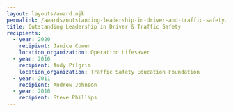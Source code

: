 ```yaml
---
layout: layouts/award.njk
permalink: /awards/outstanding-leadership-in-driver-and-traffic-safety/index.html
title: Outstanding Leadership in Driver & Traffic Safety
recipients:
  - year: 2020
    recipient: Janice Cowen
    location_organization: Operation Lifesaver
  - year: 2016
    recipient: Andy Pilgrim
    location_organization: Traffic Safety Education Foundation
  - year: 2011
    recipient: Andrew Johnson
  - year: 2010
    recipient: Steve Phillips
---
```

